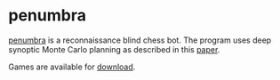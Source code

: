 # penumbra

[penumbra](https://rbc.jhuapl.edu/users/936) is a reconnaissance blind chess bot.
The program uses deep synoptic Monte Carlo planning as described in this [paper](https://arxiv.org/abs/2110.01810).

Games are available for [download](https://drive.google.com/file/d/1jqqAN5IDo-kO41iQl_JYTrsTcFmEhyyB/view?usp=sharing).
